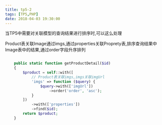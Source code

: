 ```yaml
---
title: tp5-2
tags: [TP5,PHP]
date: 2018-04-03 19:30:00
---
```

当TP5中需要对关联模型的查询结果进行排序时,可以这么处理
<!-- more -->
Product表关联Image通过imgs,通过properties关联Proprety表,排序查询结果中Image表中的结果,通过order字段升序排列

```php

    public static function getProductDetail($id)
    {
        $product = self::with([
            // Product表关联imgs,imgs关联imgUrl
            'imgs' => function ($query) {
                $query->with(['imgUrl'])
                    ->order('order', 'asc');
            }
        ])
            ->with(['properties'])
            ->find($id);
        return $product;
    }
```